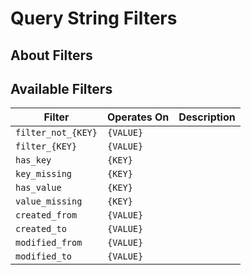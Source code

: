 # Query String Filters

## About Filters

## Available Filters

Filter | Operates On | Description
------ | ----------- | -----------
`filter_not_{KEY}` | `{VALUE}` | 
`filter_{KEY}` | `{VALUE}` | 
`has_key` | `{KEY}` | 
`key_missing` | `{KEY}` | 
`has_value` | `{KEY}` | 
`value_missing` | `{KEY}` | 
`created_from` | `{VALUE}` | 
`created_to` | `{VALUE}` | 
`modified_from` | `{VALUE}` | 
`modified_to` | `{VALUE}` | 

